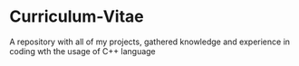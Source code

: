 # Curriculum-Vitae
A repository with all of my projects, gathered knowledge and experience in coding wth the usage of C++ language
